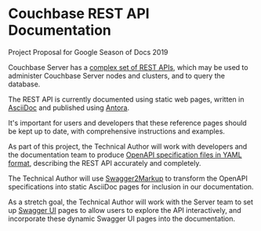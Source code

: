 # Couchbase REST API Documentation

Project Proposal for Google Season of Docs 2019

Couchbase Server has a [complex set of REST APIs](https://docs.couchbase.com/server/6.0/rest-api/rest-intro.html), which may be used to administer Couchbase Server nodes and clusters, and to query the database.

The REST API is currently documented using static web pages, written in [AsciiDoc](https://asciidoctor.org) and published using [Antora](https://antora.org/).

It's important for users and developers that these reference pages should be kept up to date, with comprehensive instructions and examples.

As part of this project, the Technical Author will work with developers and the documentation team to produce [OpenAPI specification files in YAML format](https://swagger.io/docs/specification/2-0/basic-structure), describing the REST API accurately and completely.

The Technical Author will use [Swagger2Markup](https://github.com/Swagger2Markup) to transform the OpenAPI specifications into static AsciiDoc pages for inclusion in our documentation.

As a stretch goal, the Technical Author will work with the Server team to set up [Swagger UI](https://swagger.io/tools/swagger-ui) pages to allow users to explore the API interactively, and incorporate these dynamic Swagger UI pages into the documentation.
